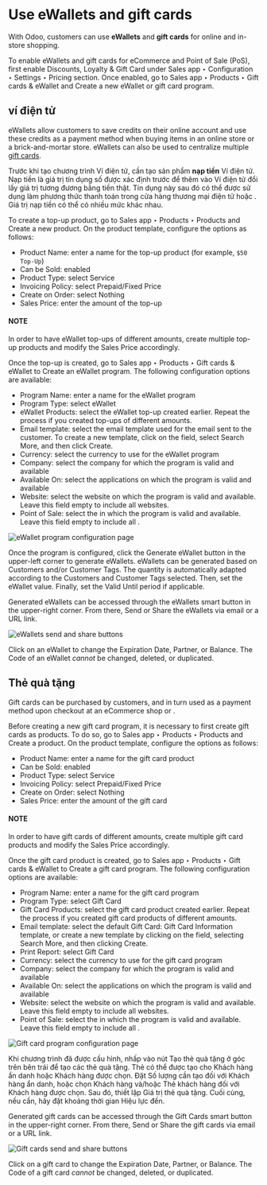 # Use eWallets and gift cards

With Odoo, customers can use **eWallets** and **gift cards** for online and in-store shopping.

To enable eWallets and gift cards for eCommerce and Point of Sale (PoS), first enable
Discounts, Loyalty & Gift Card under Sales app ‣ Configuration ‣
Settings ‣ Pricing section. Once enabled, go to Sales app ‣ Products ‣ Gift
cards & eWallet and Create a new eWallet or gift card program.

## ví điện tử

eWallets allow customers to save credits on their online account and use these credits as a payment
method when buying items in an online store or a brick-and-mortar store. eWallets can also be used
to centralize multiple [gift cards](#ewallet-gift-gift-cards).

Trước khi tạo chương trình Ví điện tử, cần tạo sản phẩm **nạp tiền** Ví điện tử. Nạp tiền là giá trị tín dụng số được xác định trước để thêm vào Ví điện tử đổi lấy giá trị tương đương bằng tiền thật. Tín dụng này sau đó có thể được sử dụng làm phương thức thanh toán trong cửa hàng thương mại điện tử hoặc . Giá trị nạp tiền có thể có nhiều mức khác nhau.

To create a top-up product, go to Sales app ‣ Products ‣ Products and
Create a new product. On the product template, configure the options as follows:

- Product Name: enter a name for the top-up product (for example, `$50 Top-Up`)
- Can be Sold: enabled
- Product Type: select Service
- Invoicing Policy: select Prepaid/Fixed Price
- Create on Order: select Nothing
- Sales Price: enter the amount of the top-up

#### NOTE
In order to have eWallet top-ups of different amounts, create multiple top-up products and
modify the Sales Price accordingly.

Once the top-up is created, go to Sales app ‣ Products ‣ Gift cards & eWallet
to Create an eWallet program. The following configuration options are available:

- Program Name: enter a name for the eWallet program
- Program Type: select eWallet
- eWallet Products: select the eWallet top-up created earlier. Repeat the process if
  you created top-ups of different amounts.
- Email template: select the email template used for the email sent to the customer. To
  create a new template, click on the field, select Search More, and then click
  Create.
- Currency: select the currency to use for the eWallet program
- Company: select the company for which the program is valid and available
- Available On: select the applications on which the program is valid and available
- Website: select the website on which the program is valid and available. Leave this
  field empty to include all websites.
- Point of Sale: select the  in which the program is valid
  and available. Leave this field empty to include all .

![eWallet program configuration page](applications/sales/sales/products_prices/ewallets_giftcards/ewallet-configuration.png)

Once the program is configured, click the Generate eWallet button in the upper-left
corner to generate eWallets. eWallets can be generated based on Customers and/or
Customer Tags. The quantity is automatically adapted according to the
Customers and Customer Tags selected. Then, set the eWallet
value. Finally, set the Valid Until period if applicable.

Generated eWallets can be accessed through the eWallets smart button in the upper-right
corner. From there, Send or Share the eWallets via email or a URL link.

![eWallets send and share buttons](applications/sales/sales/products_prices/ewallets_giftcards/ewallet-share.png)

Click on an eWallet to change the Expiration Date, Partner, or
Balance. The Code of an eWallet *cannot* be changed, deleted, or duplicated.

<a id="ewallet-gift-gift-cards"></a>

## Thẻ quà tặng

Gift cards can be purchased by customers, and in turn used as a payment method upon checkout at an
eCommerce shop or .

Before creating a new gift card program, it is necessary to first create gift cards as products. To
do so, go to Sales app ‣ Products ‣ Products and Create a product.
On the product template, configure the options as follows:

- Product Name: enter a name for the gift card product
- Can be Sold: enabled
- Product Type: select Service
- Invoicing Policy: select Prepaid/Fixed Price
- Create on Order: select Nothing
- Sales Price: enter the amount of the gift card

#### NOTE
In order to have gift cards of different amounts, create multiple gift card products and modify
the Sales Price accordingly.

Once the gift card product is created, go to Sales app ‣ Products ‣ Gift cards
& eWallet to Create a gift card program. The following configuration options are
available:

- Program Name: enter a name for the gift card program
- Program Type: select Gift Card
- Gift Card Products: select the gift card product created earlier. Repeat the process
  if you created gift card products of different amounts.
- Email template: select the default Gift Card: Gift Card Information
  template, or create a new template by clicking on the field, selecting Search More,
  and then clicking Create.
- Print Report: select Gift Card
- Currency: select the currency to use for the gift card program
- Company: select the company for which the program is valid and available
- Available On: select the applications on which the program is valid and available
- Website: select the website on which the program is valid and available. Leave this
  field empty to include all websites.
- Point of Sale: select the  in which the program is valid
  and available. Leave this field empty to include all .

![Gift card program configuration page](applications/sales/sales/products_prices/ewallets_giftcards/giftcard-configuration.png)

Khi chương trình đã được cấu hình, nhấp vào nút Tạo thẻ quà tặng ở góc trên bên trái để tạo các thẻ quà tặng. Thẻ có thể được tạo cho Khách hàng ẩn danh hoặc Khách hàng được chọn. Đặt Số lượng cần tạo đối với Khách hàng ẩn danh, hoặc chọn Khách hàng và/hoặc Thẻ khách hàng đối với Khách hàng được chọn. Sau đó, thiết lập Giá trị thẻ quà tặng. Cuối cùng, nếu cần, hãy đặt khoảng thời gian Hiệu lực đến.

Generated gift cards can be accessed through the Gift Cards smart button in the
upper-right corner. From there, Send or Share the gift cards via email or a
URL link.

![Gift cards send and share buttons](applications/sales/sales/products_prices/ewallets_giftcards/giftcard-share.png)

Click on a gift card to change the Expiration Date, Partner, or
Balance. The Code of a gift card *cannot* be changed, deleted, or
duplicated.
